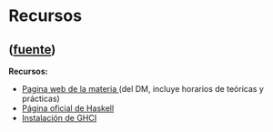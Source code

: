 # Recursos
([fuente](https://campus.exactas.uba.ar/course/view.php?id=1095&section=11))
---
**Recursos:**

  - [ Pagina web de la materia ](http://cms.dm.uba.ar/academico/materias/1ercuat2017/algebra_I/) (del DM, incluye horarios de teóricas y prácticas) 
  - [ Página oficial de Haskell ](http://www.haskell.org/)
  - [ Instalación de GHCI ](http://www.haskell.org/platform/)

